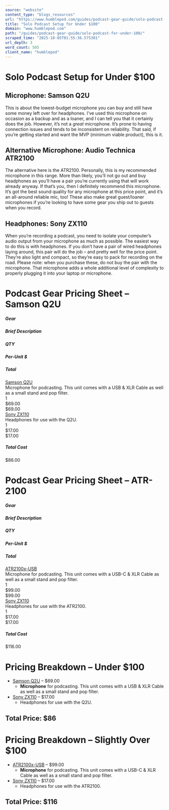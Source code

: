 ```yaml
---
source: "website"
content_type: "blogs_resources"
url: "https://www.humblepod.com/guides/podcast-gear-guide/solo-podcast-for-under-100/"
title: "Solo Podcast Setup for Under $100"
domain: "www.humblepod.com"
path: "/guides/podcast-gear-guide/solo-podcast-for-under-100/"
scraped_time: "2025-10-05T01:55:36.575301"
url_depth: 3
word_count: 505
client_name: "humblepod"
---
```


# Solo Podcast Setup for Under $100

## Microphone: Samson Q2U

This is about the lowest-budget microphone you can buy and still have some money left over for headphones. I’ve used this microphone on occasion as a backup and as a loaner, and I can tell you that it certainly does the job. However, it’s not a _great_ microphone. It’s prone to having connection issues and tends to be inconsistent on reliability. That said, if you’re getting started and want the MVP (minimum viable product), this is it.

## Alternative Microphone: Audio Technica ATR2100

The alternative here is the ATR2100. Personally, this is my recommended microphone in this range. More than likely, you’ll not go out and buy headphones as you’ll have a pair you’re currently using that will work already anyway. If that’s you, then I definitely recommend this microphone. It’s got the best sound quality for any microphone at this price point, and it’s an all-around reliable mic, too! These also make great guest/loaner microphones if you’re looking to have some gear you ship out to guests when you record.

## Headphones: Sony ZX110

When you’re recording a podcast, you need to isolate your computer’s audio output from your microphone as much as possible. The easiest way to do this is with headphones. If you don’t have a pair of wired headphones laying around, this pair will do the job – and pretty well for the price point. They’re also light and compact, so they’re easy to pack for recording on the road. Please note: when you purchase these, do not buy the pair with the microphone. That microphone adds a whole additional level of complexity to properly plugging it into your laptop or microphone.

# Podcast Gear Pricing Sheet – Samson Q2U

##### **Gear**  
##### **Brief Description**  
##### **QTY**  
##### **Per-Unit $**  
##### **Total**  
[Samson Q2U](https://amzn.to/3JgVLKk)  
Microphone for podcasting. This unit comes with a USB & XLR Cable as well as a small stand and pop filter.  
1  
$69.00  
$69.00  
[Sony ZX110](https://amzn.to/3rIcBvO)  
Headphones for use with the Q2U.  
1  
$17.00  
$17.00  
##### Total Cost  
$86.00

# Podcast Gear Pricing Sheet – ATR-2100

##### **Gear**  
##### **Brief Description**  
##### **QTY**  
##### **Per-Unit $**  
##### **Total**  
[ATR2100x-USB](https://amzn.to/3HNOPEh)  
Microphone for podcasting. This unit comes with a USB-C & XLR Cable as well as a small stand and pop filter.  
1  
$99.00  
$99.00  
[Sony ZX110](https://amzn.to/3rIcBvO)  
Headphones for use with the ATR2100.  
1  
$17.00  
$17.00  
##### Total Cost  
$116.00

# Pricing Breakdown – Under $100

*   [Samson Q2U](https://amzn.to/3JgVLKk) – $69.00  
    *   **Microphone** for podcasting. This unit comes with a USB & XLR Cable as well as a small stand and pop filter.
*   [Sony ZX110](https://amzn.to/3rIcBvO) – $17.00  
    *   Headphones for use with the Q2U.

## Total Price: $86

# Pricing Breakdown – Slightly Over $100

*   [ATR2100x-USB](https://amzn.to/3HNOPEh) – $99.00  
    *   **Microphone** for podcasting. This unit comes with a USB-C & XLR Cable as well as a small stand and pop filter.
*   [Sony ZX110](https://amzn.to/3rIcBvO) – $17.00  
    *   Headphones for use with the ATR2100.

## Total Price: $116